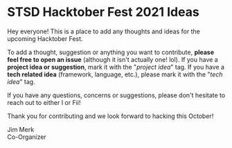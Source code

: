 # STSD Hacktober Fest 2021 Ideas

Hey everyone! This is a place to add any thoughts and ideas for the upcoming Hacktober Fest.

To add a thought, suggestion or anything you want to contribute, **please feel free to open an issue** (although it isn't actually one! lol). If you have a **project idea or suggestion**, mark it with the "*project idea*" tag. If you have a **tech related idea** (framework, language, etc.), please mark it with the "*tech idea*" tag.

If you have any questions, concerns or suggestions, please don't hesitate to reach out to either I or Fii!

Thank you for contributing and we look forward to hacking this October!

Jim Merk\
Co-Organizer
